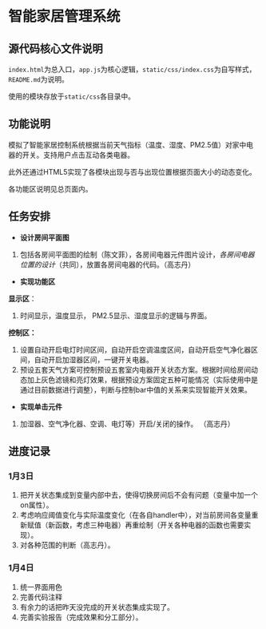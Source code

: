 # 智能家居管理系统

## 源代码核心文件说明

`index.html`为总入口，`app.js`为核心逻辑，`static/css/index.css`为自写样式，`README.md`为说明。

使用的模块存放于`static/css`各目录中。

## 功能说明

模拟了智能家居控制系统根据当前天气指标（温度、湿度、PM2.5值）对家中电器的开关。支持用户点击互动各类电器。

此外还通过HTML5实现了各模块出现与否与出现位置根据页面大小的动态变化。

各功能区说明见总页面内。

## 任务安排

- **设计房间平面图**

1. 包括各房间平面图的绘制（陈文菲），各房间电器元件图片设计，*各房间电器位置的设计*（共同），放置各房间电器的代码。（高志丹）

- **实现功能区**

**显示区**：

1. 时间显示，温度显示， PM2.5显示、湿度显示的逻辑与界面。

**控制区：**

1. 设置自动开启电灯时间区间，自动开启空调温度区间，自动开启空气净化器区间，自动开启加湿器区间，一键开关电器。
2. 预设五套天气方案可控制预设五套室内电器开关状态方案。根据时间给房间动态加上灰色滤镜和亮灯效果，根据预设方案固定五种可能情况（实际使用中是通过目前数据进行调整），判断与控制bar中值的关系来实现智能开关效果。

- **实现单击元件**

1. 加湿器、空气净化器、空调、电灯等）开启/关闭的操作。 （高志丹）

## 进度记录

### 1月3日

1. 把开关状态集成到变量内部中去，使得切换房间后不会有问题（变量中加一个on属性）。
2. 考虑响应阈值变化与实际温度变化（在各自handler中），对当前房间各变量重新赋值（新函数，考虑三种电器）再重绘制（开关各种电器的函数也需要实现）。
3. 对各种范围的判断（高志丹）。

### 1月4日

1. 统一界面用色
2. 完善代码注释
3. 有余力的话把昨天没完成的开关状态集成实现了。
4. 完善实验报告（完成效果和分工部分）。

